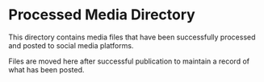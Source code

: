# Processed Media Directory

This directory contains media files that have been successfully processed and posted to social media platforms.

Files are moved here after successful publication to maintain a record of what has been posted.